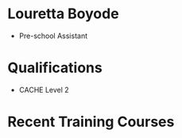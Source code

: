 # Louretta Boyode #

* Pre-school Assistant

# Qualifications #

* CACHE Level 2

# Recent Training Courses #


